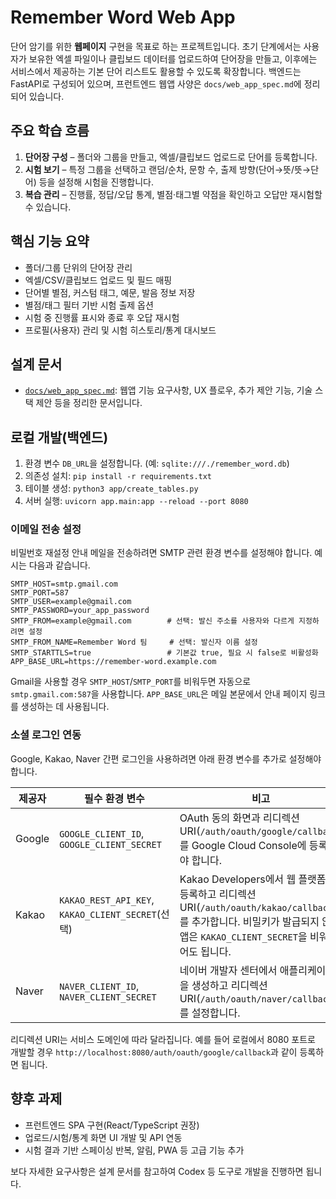# Remember Word Web App

단어 암기를 위한 **웹페이지** 구현을 목표로 하는 프로젝트입니다. 초기 단계에서는 사용자가 보유한 엑셀 파일이나 클립보드 데이터를 업로드하여 단어장을 만들고, 이후에는 서비스에서 제공하는 기본 단어 리스트도 활용할 수 있도록 확장합니다. 백엔드는 FastAPI로 구성되어 있으며, 프런트엔드 웹앱 사양은 `docs/web_app_spec.md`에 정리되어 있습니다.

## 주요 학습 흐름
1. **단어장 구성** – 폴더와 그룹을 만들고, 엑셀/클립보드 업로드로 단어를 등록합니다.
2. **시험 보기** – 특정 그룹을 선택하고 랜덤/순차, 문항 수, 출제 방향(단어→뜻/뜻→단어) 등을 설정해 시험을 진행합니다.
3. **복습 관리** – 진행률, 정답/오답 통계, 별점·태그별 약점을 확인하고 오답만 재시험할 수 있습니다.

## 핵심 기능 요약
- 폴더/그룹 단위의 단어장 관리
- 엑셀/CSV/클립보드 업로드 및 필드 매핑
- 단어별 별점, 커스텀 태그, 예문, 발음 정보 저장
- 별점/태그 필터 기반 시험 출제 옵션
- 시험 중 진행률 표시와 종료 후 오답 재시험
- 프로필(사용자) 관리 및 시험 히스토리/통계 대시보드

## 설계 문서
- [`docs/web_app_spec.md`](docs/web_app_spec.md): 웹앱 기능 요구사항, UX 플로우, 추가 제안 기능, 기술 스택 제안 등을 정리한 문서입니다.

## 로컬 개발(백엔드)
1. 환경 변수 `DB_URL`을 설정합니다. (예: `sqlite:///./remember_word.db`)
2. 의존성 설치: `pip install -r requirements.txt`
3. 테이블 생성: `python3 app/create_tables.py`
4. 서버 실행: `uvicorn app.main:app --reload --port 8080`

### 이메일 전송 설정

비밀번호 재설정 안내 메일을 전송하려면 SMTP 관련 환경 변수를 설정해야 합니다. 예시는 다음과 같습니다.

```
SMTP_HOST=smtp.gmail.com
SMTP_PORT=587
SMTP_USER=example@gmail.com
SMTP_PASSWORD=your_app_password
SMTP_FROM=example@gmail.com        # 선택: 발신 주소를 사용자와 다르게 지정하려면 설정
SMTP_FROM_NAME=Remember Word 팀     # 선택: 발신자 이름 설정
SMTP_STARTTLS=true                 # 기본값 true, 필요 시 false로 비활성화
APP_BASE_URL=https://remember-word.example.com
```

Gmail을 사용할 경우 `SMTP_HOST`/`SMTP_PORT`를 비워두면 자동으로 `smtp.gmail.com:587`을 사용합니다. `APP_BASE_URL`은 메일 본문에서 안내 페이지 링크를 생성하는 데 사용됩니다.

### 소셜 로그인 연동

Google, Kakao, Naver 간편 로그인을 사용하려면 아래 환경 변수를 추가로 설정해야 합니다.

| 제공자 | 필수 환경 변수 | 비고 |
| --- | --- | --- |
| Google | `GOOGLE_CLIENT_ID`, `GOOGLE_CLIENT_SECRET` | OAuth 동의 화면과 리디렉션 URI(`/auth/oauth/google/callback`)를 Google Cloud Console에 등록해야 합니다. |
| Kakao | `KAKAO_REST_API_KEY`, `KAKAO_CLIENT_SECRET`(선택) | Kakao Developers에서 웹 플랫폼을 등록하고 리디렉션 URI(`/auth/oauth/kakao/callback`)를 추가합니다. 비밀키가 발급되지 않은 앱은 `KAKAO_CLIENT_SECRET`을 비워두어도 됩니다. |
| Naver | `NAVER_CLIENT_ID`, `NAVER_CLIENT_SECRET` | 네이버 개발자 센터에서 애플리케이션을 생성하고 리디렉션 URI(`/auth/oauth/naver/callback`)를 설정합니다. |

리디렉션 URI는 서비스 도메인에 따라 달라집니다. 예를 들어 로컬에서 8080 포트로 개발할 경우 `http://localhost:8080/auth/oauth/google/callback`과 같이 등록하면 됩니다.

## 향후 과제
- 프런트엔드 SPA 구현(React/TypeScript 권장)
- 업로드/시험/통계 화면 UI 개발 및 API 연동
- 시험 결과 기반 스페이싱 반복, 알림, PWA 등 고급 기능 추가

보다 자세한 요구사항은 설계 문서를 참고하여 Codex 등 도구로 개발을 진행하면 됩니다.
